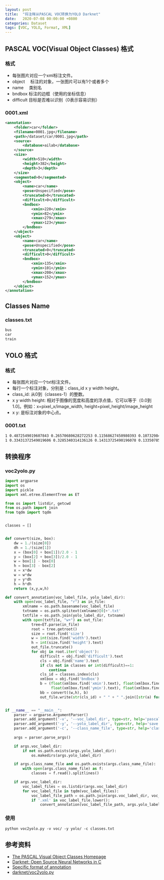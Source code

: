 ```yaml
---
layout: post
title:  "将注释从PASCAL VOC转换为YOLO Darknet"
date:   2020-07-08 00:00:00 +0800
categories: Dataset
tags: [VOC, YOLO, Format, XML]
---
```


## PASCAL VOC(Visual Object Classes) 格式
### 格式
* 每张图片对应一个xml标注文件。
* object　   标注的对象，一张图片可以有1个或者多个
* name　     类别名
* bndbox     标注的边框（使用的坐标信息）
* difficult  目标是否难以识别（0表示容易识别）

### 0001.xml
```xml
<annotation>
	<folder>car</folder>
	<filename>0001.jpg</filename>
	<path>/dataset/car/0001.jpg</path>
	<source>
		<database>ailab</database>
	</source>
	<size>
		<width>510</width>
		<height>382</height>
		<depth>3</depth>
	</size>
	<segmented>0</segmented>
	<object>
		<name>car</name>
		<pose>Unspecified</pose>
		<truncated>0</truncated>
		<difficult>0</difficult>
		<bndbox>
			<xmin>220</xmin>
			<ymin>82</ymin>
			<xmax>279</xmax>
			<ymax>123</ymax>
		</bndbox>
	</object>
	<object>
		<name>car</name>
		<pose>Unspecified</pose>
		<truncated>0</truncated>
		<difficult>0</difficult>
		<bndbox>
			<xmin>135</xmin>
			<ymin>101</ymin>
			<xmax>208</xmax>
			<ymax>152</ymax>
		</bndbox>
	</object>
</annotation>
```

## Classes Name
### classes.txt
```txt
bus
car
train
```

## YOLO 格式
### 格式
* 每张图片对应一个txt标注文件。
* 每行一个标注对象，分别是：class_id x y width height。
* class_id: 从0到（classes-1）的整数。
* x y width height: 相对于图像的宽度和高度的浮点值，它可以等于（0.0到1.0]。例如：x=pixel_x/image_width, height=pixel_height/image_height
* x y: 是标注对象的中心点。

### 0001.txt
```txt
1 0.4872549019607843 0.26570680628272253 0.11568627450980393 0.10732984293193717
1 0.33431372549019606 0.3285340314136126 0.14313725490196078 0.13350785340314136
```

## 转换程序
### voc2yolo.py
```py
import argparse
import os
import pickle
import xml.etree.ElementTree as ET

from os import listdir, getcwd
from os.path import join
from tqdm import tqdm


classes = []


def convert(size, box):
    dw = 1./(size[0])
    dh = 1./(size[1])
    x = (box[0] + box[1])/2.0 - 1
    y = (box[2] + box[3])/2.0 - 1
    w = box[1] - box[0]
    h = box[3] - box[2]
    x = x*dw
    w = w*dw
    y = y*dh
    h = h*dh
    return (x,y,w,h)

def convert_annotation(voc_label_file, yolo_label_dir):
    with open(voc_label_file, "r") as in_file:
        xmlname = os.path.basename(voc_label_file)
        txtname = os.path.splitext(xmlname)[0]+'.txt'
        txtfile = os.path.join(yolo_label_dir, txtname)
        with open(txtfile, "w+") as out_file:
            tree=ET.parse(in_file)
            root = tree.getroot()
            size = root.find('size')
            w = int(size.find('width').text)
            h = int(size.find('height').text)
            out_file.truncate()
            for obj in root.iter('object'):
                difficult = obj.find('difficult').text
                cls = obj.find('name').text
                if cls not in classes or int(difficult)==1:
                    continue
                cls_id = classes.index(cls)
                xmlbox = obj.find('bndbox')
                b = (float(xmlbox.find('xmin').text), float(xmlbox.find('xmax').text), 
                     float(xmlbox.find('ymin').text), float(xmlbox.find('ymax').text))
                bb = convert((w,h), b)
                out_file.write(str(cls_id) + " " + " ".join([str(a) for a in bb]) + '\n')


if __name__ == "__main__":
    parser = argparse.ArgumentParser()
    parser.add_argument('-v', '--voc_label_dir', type=str, help='pascal voc format label directory.')
    parser.add_argument('-y', '--yolo_label_dir', type=str, help='save yolo format label directory.')
    parser.add_argument('-c', '--class_name_file', type=str, help='class name file.')
    
    args = parser.parse_args()

    if args.voc_label_dir:
        if not os.path.exists(args.yolo_label_dir):
            os.makedirs(args.yolo_label_dir)

    if args.class_name_file and os.path.exists(args.class_name_file):
        with open(args.class_name_file) as f:
            classes = f.read().splitlines()

    if args.voc_label_dir:
        voc_label_files = os.listdir(args.voc_label_dir)
        for voc_label_file in tqdm(voc_label_files):
            voc_label_file_path = os.path.join(args.voc_label_dir, voc_label_file)
            if '.xml' in voc_label_file.lower():
                convert_annotation(voc_label_file_path, args.yolo_label_dir)
```

### 使用
```shell
python voc2yolo.py -v voc/ -y yolo/ -c classes.txt
```

## 参考资料
* [The PASCAL Visual Object Classes Homepage](http://host.robots.ox.ac.uk/pascal/VOC/)
* [Darknet: Open Source Neural Networks in C](https://pjreddie.com/darknet/)
* [Specific format of annotation](https://github.com/AlexeyAB/Yolo_mark/issues/60)
* [darknet/voc2yolo.py](https://github.com/gouchicao/darknet/blob/master/voc2yolo.py)
